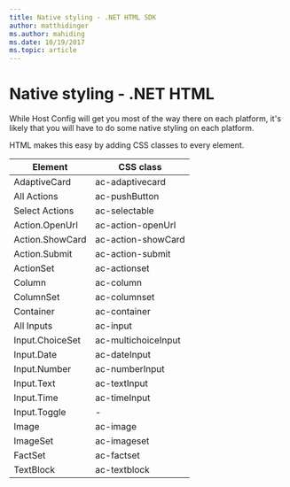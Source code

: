 ```yaml
---
title: Native styling - .NET HTML SDK
author: matthidinger
ms.author: mahiding
ms.date: 10/19/2017
ms.topic: article
---
```


# Native styling - .NET HTML

While Host Config will get you most of the way there on each platform, it's likely that you will have to do some native styling on each platform. 

HTML makes this easy by adding CSS classes to every element.

| Element | CSS class |
|---|---|
| AdaptiveCard | ac-adaptivecard |
| All Actions | ac-pushButton | 
| Select Actions | ac-selectable |
| Action.OpenUrl  | ac-action-openUrl |
| Action.ShowCard | ac-action-showCard |
| Action.Submit  | ac-action-submit  |
| ActionSet | ac-actionset |
| Column | ac-column |
| ColumnSet | ac-columnset |
| Container | ac-container |
| All Inputs | ac-input |
| Input.ChoiceSet | ac-multichoiceInput  |
| Input.Date | ac-dateInput |
| Input.Number | ac-numberInput |
| Input.Text | ac-textInput |
| Input.Time | ac-timeInput |
| Input.Toggle| - |
| Image  | ac-image |
| ImageSet  | ac-imageset |
| FactSet | ac-factset |
| TextBlock  | ac-textblock |